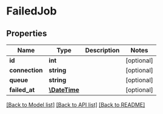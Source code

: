 # FailedJob

## Properties
Name | Type | Description | Notes
------------ | ------------- | ------------- | -------------
**id** | **int** |  | [optional] 
**connection** | **string** |  | [optional] 
**queue** | **string** |  | [optional] 
**failed_at** | [**\DateTime**](\DateTime.md) |  | [optional] 

[[Back to Model list]](../README.md#documentation-for-models) [[Back to API list]](../README.md#documentation-for-api-endpoints) [[Back to README]](../README.md)



